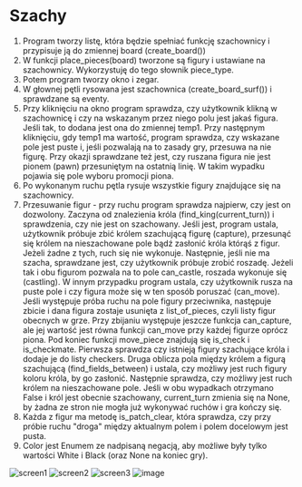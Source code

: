# Szachy

1. Program tworzy listę, która będzie spełniać funkcję szachownicy i przypisuje ją do zmiennej board (create_board())
2. W funkcji place_pieces(board) tworzone są figury i ustawiane na szachownicy. Wykorzystuję do tego słownik piece_type.
3. Potem program tworzy okno i zegar. 
4. W głownej pętli rysowana jest szachownica (create_board_surf()) i sprawdzane są eventy.
5. Przy kliknięciu na okno program sprawdza, czy użytkownik klikną w szachownicę i czy na wskazanym przez niego polu jest jakaś figura.
  Jeśli tak, to dodana jest ona do zmiennej temp1. Przy następnym kliknięciu, gdy temp1 ma wartość, program sprawdza, czy wskazane pole jest puste
  i, jeśli pozwalają na to zasady gry, przesuwa na nie figurę. Przy okazji sprawdzane też jest, czy ruszana figura nie jest pionem (pawn) przesuniętym
  na ostatnią linię. W takim wypadku pojawia się pole wyboru promocji piona.
6. Po wykonanym ruchu pętla rysuje wszystkie figury znajdujące się na szachownicy.
7. Przesuwanie figur - przy ruchu program sprawdza najpierw, czy jest on dozwolony. Zaczyna od znalezienia króla (find_king(current_turn))
  i sprawdzenia, czy nie jest on szachowany. Jeśli jest, program ustala, użytkownik próbuje zbić królem szachującą figurę (capture), przesunąć się 
  królem na nieszachowane pole bądź zasłonić króla którąś z figur. Jeżeli żadne z tych, ruch się nie wykonuje. 
  Następnie, jeśli nie ma szacha, sprawdzane jest, czy użytkownik próbuje zrobić roszadę. Jeżeli tak i obu figurom pozwala na to pole can_castle, 
  roszada wykonuje się (castling). 
  W innym przypadku program ustala, czy użytkownik rusza na puste pole i czy figura może się w ten sposób poruszać (can_move). Jeśli występuje próba 
  ruchu na pole figury przeciwnika, następuje zbicie i dana figura zostaje usunięta z list_of_pieces, czyli listy figur obecnych w grze.
  Przy zbijaniu występuje jeszcze funkcja can_capture, ale jej wartość jest równa funkcji can_move przy każdej figurze oprócz piona.
  Pod koniec funkcji move_piece znajdują się is_check i is_checkmate. Pierwsza sprawdza czy istnieją figury szachujące króla i dodaje je do listy checkers.
  Druga oblicza pola między królem a figurą szachującą (find_fields_between) i ustala, czy możliwy jest ruch figury koloru króla, by go zasłonić.
  Następnie sprawdza, czy możliwy jest ruch królem na nieszachowane pole. Jeśli w obu wypadkach otrzymano False i król jest obecnie szachowany, current_turn
  zmienia się na None, by żadna ze stron nie mogła już wykonywać ruchów i gra kończy się. 
8. Każda z figur ma metodę is_patch_clear, która sprawdza, czy przy próbie ruchu "droga" między aktualnym polem i polem docelowym jest pusta.
9. Color jest Enumem ze nadpisaną negacją, aby możliwe były tylko wartości White i Black (oraz None na koniec gry).



![screen1](https://user-images.githubusercontent.com/81564842/167123881-4375c62e-c966-4987-a4a3-28b001d28d87.PNG)
![screen2](https://user-images.githubusercontent.com/81564842/167123931-1564e89c-084f-4cea-b76e-bafc2b8049fc.PNG)
![screen3](https://user-images.githubusercontent.com/81564842/167123958-c464361c-b789-4853-b614-e14611b0ed2b.PNG)
![image](https://user-images.githubusercontent.com/81564842/167123831-95d8e4ff-853d-4bfb-96a2-8bcb6cbc8aa7.png)

